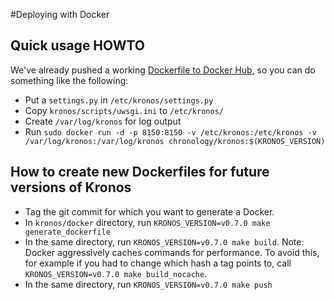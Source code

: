 #Deploying with Docker

## Quick usage HOWTO

We've already pushed a working [Dockerfile to Docker Hub](https://registry.hub.docker.com/u/chronology/kronos/), so you can do something like the following:

  * Put a `settings.py` in `/etc/kronos/settings.py`
  * Copy `kronos/scripts/uwsgi.ini` to `/etc/kronos/`
  * Create `/var/log/kronos` for log output
  * Run `sudo docker run -d -p 8150:8150 -v /etc/kronos:/etc/kronos -v /var/log/kronos:/var/log/kronos chronology/kronos:$(KRONOS_VERSION)`

## How to create new Dockerfiles for future versions of Kronos

  * Tag the git commit for which you want to generate a Docker.
  * In `kronos/docker` directory, run `KRONOS_VERSION=v0.7.0 make generate_dockerfile`
  * In the same directory, run `KRONOS_VERSION=v0.7.0 make build`. Note: Docker aggressively caches commands for performance.  To avoid this, for example if you had to change which hash a tag points to, call `KRONOS_VERSION=v0.7.0 make build_nocache`.
  * In the same directory, run `KRONOS_VERSION=v0.7.0 make push`
